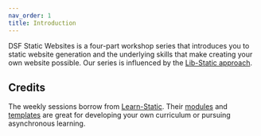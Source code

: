 ```yaml
---
nav_order: 1
title: Introduction
---
```


DSF Static Websites is a four-part workshop series that introduces you to static website generation and the underlying skills that make creating your own website possible. Our series is influenced by the [Lib-Static approach](https://lib-static.github.io/about/).

## Credits
The weekly sessions borrow from [Learn-Static](https://learn-static.github.io/). Their [modules](https://learn-static.github.io/modules/) and [templates](https://learn-static.github.io/templates/) are great for developing your own curriculum or pursuing asynchronous learning.